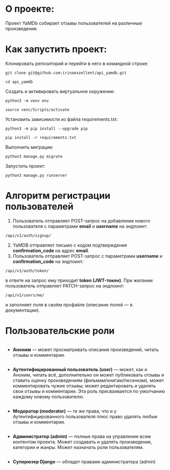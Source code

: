 # О проекте:

Проект YaMDb собирает отзывы пользователей на различные произведения.

# Как запустить проект:

Клонировать репозиторий и перейти в него в командной строке:

```
git clone git@github.com:irinaexzellent/api_yamdb.git
```

```
cd api_yamdb
```
Cоздать и активировать виртуальное окружение:

```
python3 -m venv env
```
```
source venc/Scripts/activate
```

Установить зависимости из файла requirements.txt:

```
python3 -m pip install --upgrade pip
```
```
pip install -r requirements.txt
```
Выполнить миграции:
```
python3 manage.py migrate
```

Запустить проект:
```
python3 manage.py runserver
```

# Алгоритм регистрации пользователей
1. Пользователь отправляет POST-запрос на добавление нового пользователя с параметрами **email** и **username** на эндпоинт:
```
/api/v1/auth/signup/
```
2. YaMDB отправляет письмо с кодом подтверждения **confirmation_code** на адрес **email**.
3. Пользователь отправляет POST-запрос с параметрами **username** и **confirmation_code** на эндпоинт:
```
/api/v1/auth/token/
```
в ответе на запрос ему приходит **token (JWT-токен)**.
При желании пользователь отправляет PATCH-запрос на эндпоинт:
```
/api/v1/users/me/ 
```
и заполняет поля в своём профайле (описание полей — в документации).

# Пользовательские роли

```
```
+ **Аноним** — может просматривать описания произведений, читать отзывы и комментарии.
```

```
+ **Аутентифицированный пользователь (user)** — может, как и Аноним, читать всё, дополнительно он может публиковать отзывы и ставить оценку произведениям (фильмам/книгам/песенкам), может комментировать чужие отзывы; может редактировать и удалять свои отзывы и комментарии. Эта роль присваивается по умолчанию каждому новому пользователю.
```

```
+ **Модератор (moderator)** — те же права, что и у Аутентифицированного пользователя плюс право удалять любые отзывы и комментарии.
```

```
+ **Администратор (admin)** — полные права на управление всем контентом проекта. Может создавать и удалять произведения, категории и жанры. Может назначать роли пользователям.
```

```
+ **Суперюзер Django** — обладет правами администратора (admin)
